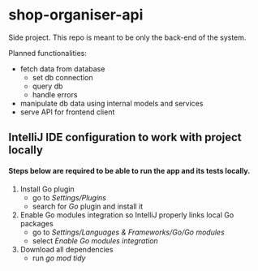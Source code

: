 # shop-organiser-api
Side project. This repo is meant to be only the back-end of the system.

Planned functionalities:
- fetch data from database
  - set db connection
  - query db
  - handle errors
- manipulate db data using internal models and services
- serve API for frontend client

## IntelliJ IDE configuration to work with project locally

#### Steps below are required to be able to run the app and its tests locally.

1. Install Go plugin
   - go to *Settings/Plugins*
   - search for *Go* plugin and install it
2. Enable Go modules integration so IntelliJ properly links local Go packages
   - go to *Settings/Languages & Frameworks/Go/Go modules*
   - select *Enable Go modules integration*
3. Download all dependencies
   - run *go mod tidy*